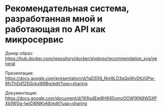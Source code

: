 # Рекомендательная система, разработанная мной и работающая по API как микросервис

Докер образ: https://hub.docker.com/repository/docker/slydogy/recommendation_sys/general

Презентация: https://docs.google.com/presentation/d/1qDS59_Nm9LD3gQpWvDtUGPw-9fcThDd125Gckxi69Bg/edit?usp=sharing

Документация: https://docs.google.com/document/d/1K6gdEet8HK65omzOOW1KN8WSXPXb1WGg-lwiGWNKyA8/edit?usp=sharing
